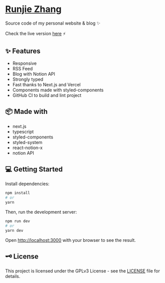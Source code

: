 # [Runjie Zhang](https://Angelinaaaaaaaaaaaa.github.io)

Source code of my personal website & blog ✨

Check the live version [here](https://Angelinaaaaaaaaaaaa.github.io/) ⚡️

## ✨ Features

- Responsive
- RSS Feed
- Blog with Notion API
- Strongly typed
- Fast thanks to Next.js and Vercel
- Components made with styled-components
- GitHub CI to build and lint project

## 📦 Made with

- next.js
- typescript
- styled-components
- styled-system
- react-notion-x
- notion API

## 💻 Getting Started

Install dependencies:

```bash
npm install
# or
yarn
```

Then, run the development server:

```bash
npm run dev
# or
yarn dev
```

Open [http://localhost:3000](http://localhost:3000) with your browser to see the result.

## 🗝 License

This project is licensed under the GPLv3 License - see the [LICENSE](LICENSE) file for details.
